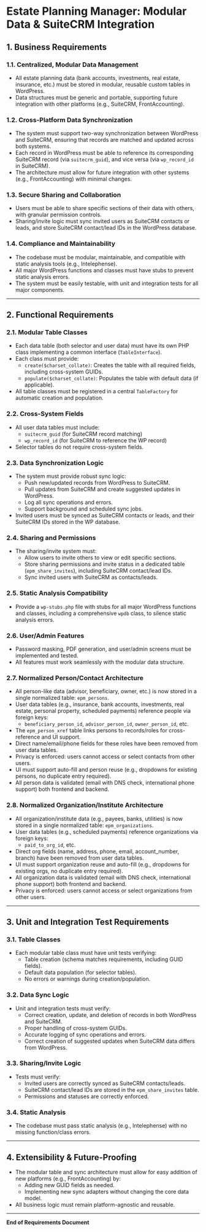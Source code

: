 # Estate Planning Manager: Modular Data & SuiteCRM Integration

## 1. Business Requirements

### 1.1. Centralized, Modular Data Management
- All estate planning data (bank accounts, investments, real estate, insurance, etc.) must be stored in modular, reusable custom tables in WordPress.
- Data structures must be generic and portable, supporting future integration with other platforms (e.g., SuiteCRM, FrontAccounting).

### 1.2. Cross-Platform Data Synchronization
- The system must support two-way synchronization between WordPress and SuiteCRM, ensuring that records are matched and updated across both systems.
- Each record in WordPress must be able to reference its corresponding SuiteCRM record (via `suitecrm_guid`), and vice versa (via `wp_record_id` in SuiteCRM).
- The architecture must allow for future integration with other systems (e.g., FrontAccounting) with minimal changes.

### 1.3. Secure Sharing and Collaboration
- Users must be able to share specific sections of their data with others, with granular permission controls.
- Sharing/invite logic must sync invited users as SuiteCRM contacts or leads, and store SuiteCRM contact/lead IDs in the WordPress database.

### 1.4. Compliance and Maintainability
- The codebase must be modular, maintainable, and compatible with static analysis tools (e.g., Intelephense).
- All major WordPress functions and classes must have stubs to prevent static analysis errors.
- The system must be easily testable, with unit and integration tests for all major components.

---

## 2. Functional Requirements

### 2.1. Modular Table Classes
- Each data table (both selector and user data) must have its own PHP class implementing a common interface (`TableInterface`).
- Each class must provide:
  - `create($charset_collate)`: Creates the table with all required fields, including cross-system GUIDs.
  - `populate($charset_collate)`: Populates the table with default data (if applicable).
- All table classes must be registered in a central `TableFactory` for automatic creation and population.

### 2.2. Cross-System Fields
- All user data tables must include:
  - `suitecrm_guid` (for SuiteCRM record matching)
  - `wp_record_id` (for SuiteCRM to reference the WP record)
- Selector tables do not require cross-system fields.

### 2.3. Data Synchronization Logic
- The system must provide robust sync logic:
  - Push new/updated records from WordPress to SuiteCRM.
  - Pull updates from SuiteCRM and create suggested updates in WordPress.
  - Log all sync operations and errors.
  - Support background and scheduled sync jobs.
- Invited users must be synced as SuiteCRM contacts or leads, and their SuiteCRM IDs stored in the WP database.

### 2.4. Sharing and Permissions
- The sharing/invite system must:
  - Allow users to invite others to view or edit specific sections.
  - Store sharing permissions and invite status in a dedicated table (`epm_share_invites`), including SuiteCRM contact/lead IDs.
  - Sync invited users with SuiteCRM as contacts/leads.

### 2.5. Static Analysis Compatibility
- Provide a `wp-stubs.php` file with stubs for all major WordPress functions and classes, including a comprehensive `wpdb` class, to silence static analysis errors.

### 2.6. User/Admin Features
- Password masking, PDF generation, and user/admin screens must be implemented and tested.
- All features must work seamlessly with the modular data structure.

### 2.7. Normalized Person/Contact Architecture
- All person-like data (advisor, beneficiary, owner, etc.) is now stored in a single normalized table: `epm_persons`.
- User data tables (e.g., insurance, bank accounts, investments, real estate, personal property, scheduled payments) reference people via foreign keys:
  - `beneficiary_person_id`, `advisor_person_id`, `owner_person_id`, etc.
- The `epm_person_xref` table links persons to records/roles for cross-reference and UI support.
- Direct name/email/phone fields for these roles have been removed from user data tables.
- Privacy is enforced: users cannot access or select contacts from other users.
- UI must support auto-fill and person reuse (e.g., dropdowns for existing persons, no duplicate entry required).
- All person data is validated (email with DNS check, international phone support) both frontend and backend.

### 2.8. Normalized Organization/Institute Architecture
- All organization/institute data (e.g., payees, banks, utilities) is now stored in a single normalized table: `epm_organizations`.
- User data tables (e.g., scheduled payments) reference organizations via foreign keys:
  - `paid_to_org_id`, etc.
- Direct org fields (name, address, phone, email, account_number, branch) have been removed from user data tables.
- UI must support organization reuse and auto-fill (e.g., dropdowns for existing orgs, no duplicate entry required).
- All organization data is validated (email with DNS check, international phone support) both frontend and backend.
- Privacy is enforced: users cannot access or select organizations from other users.

---

## 3. Unit and Integration Test Requirements

### 3.1. Table Classes
- Each modular table class must have unit tests verifying:
  - Table creation (schema matches requirements, including GUID fields).
  - Default data population (for selector tables).
  - No errors or warnings during creation/population.

### 3.2. Data Sync Logic
- Unit and integration tests must verify:
  - Correct creation, update, and deletion of records in both WordPress and SuiteCRM.
  - Proper handling of cross-system GUIDs.
  - Accurate logging of sync operations and errors.
  - Correct creation of suggested updates when SuiteCRM data differs from WordPress.

### 3.3. Sharing/Invite Logic
- Tests must verify:
  - Invited users are correctly synced as SuiteCRM contacts/leads.
  - SuiteCRM contact/lead IDs are stored in the `epm_share_invites` table.
  - Permissions and statuses are correctly enforced.

### 3.4. Static Analysis
- The codebase must pass static analysis (e.g., Intelephense) with no missing function/class errors.

---

## 4. Extensibility & Future-Proofing

- The modular table and sync architecture must allow for easy addition of new platforms (e.g., FrontAccounting) by:
  - Adding new GUID fields as needed.
  - Implementing new sync adapters without changing the core data model.
- All business logic must remain platform-agnostic and reusable.

---

**End of Requirements Document**
